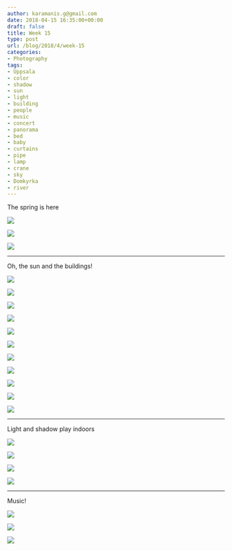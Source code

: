 ```yaml
---
author: karamanis.g@gmail.com
date: 2018-04-15 16:35:00+00:00
draft: false
title: Week 15
type: post
url: /blog/2018/4/week-15
categories:
- Photography
tags:
- Uppsala
- color
- shadow
- sun
- light
- building
- people
- music
- concert
- panorama
- bed
- baby
- curtains
- pipe
- lamp
- crane
- sky
- Domkyrka
- river
---
```


The spring is here



  
   ![](https://images.squarespace-cdn.com/content/v1/4f3f61bae4b063b909445965/1523802975007-995NXQXJ5T6DNTBFHKKU/ke17ZwdGBToddI8pDm48kF9aEDQaTpZHfWEO2zppK7Z7gQa3H78H3Y0txjaiv_0fDoOvxcdMmMKkDsyUqMSsMWxHk725yiiHCCLfrh8O1z5QPOohDIaIeljMHgDF5CVlOqpeNLcJ80NK65_fV7S1UX7HUUwySjcPdRBGehEKrDf5zebfiuf9u6oCHzr2lsfYZD7bBzAwq_2wCJyqgJebgg/IMG_5477.jpg?format=original)

  

  
   ![](https://images.squarespace-cdn.com/content/v1/4f3f61bae4b063b909445965/1523802972303-RZAQ2UT7FXQXEZ3NF5FH/ke17ZwdGBToddI8pDm48kF9aEDQaTpZHfWEO2zppK7Z7gQa3H78H3Y0txjaiv_0fDoOvxcdMmMKkDsyUqMSsMWxHk725yiiHCCLfrh8O1z5QPOohDIaIeljMHgDF5CVlOqpeNLcJ80NK65_fV7S1UX7HUUwySjcPdRBGehEKrDf5zebfiuf9u6oCHzr2lsfYZD7bBzAwq_2wCJyqgJebgg/IMG_5435.jpg?format=original)

  

  
   ![](https://images.squarespace-cdn.com/content/v1/4f3f61bae4b063b909445965/1523802973682-613VYCWZ4XMURGL96AGI/ke17ZwdGBToddI8pDm48kLSERMgCVymnItqhne5EfYV7gQa3H78H3Y0txjaiv_0fDoOvxcdMmMKkDsyUqMSsMWxHk725yiiHCCLfrh8O1z5QHyNOqBUUEtDDsRWrJLTmMCg6RGY8TrcVSOIk4QoDPnvjthEs8TAhVmYN7i_-QaEW7L_Q40KNxq4S2FLq3V0y/IMG_5414.jpg?format=original)

  



* * *

Oh, the sun and the buildings!



  
   ![](https://images.squarespace-cdn.com/content/v1/4f3f61bae4b063b909445965/1523803020548-BJXUPWDZJENSOINLFWAH/ke17ZwdGBToddI8pDm48kLSERMgCVymnItqhne5EfYV7gQa3H78H3Y0txjaiv_0fDoOvxcdMmMKkDsyUqMSsMWxHk725yiiHCCLfrh8O1z5QHyNOqBUUEtDDsRWrJLTmMCg6RGY8TrcVSOIk4QoDPnvjthEs8TAhVmYN7i_-QaEW7L_Q40KNxq4S2FLq3V0y/IMG_5411.jpg?format=original)

  

  
   ![](https://images.squarespace-cdn.com/content/v1/4f3f61bae4b063b909445965/1523803020195-KFHW354X0K2S3IR3S99U/ke17ZwdGBToddI8pDm48kLSERMgCVymnItqhne5EfYV7gQa3H78H3Y0txjaiv_0fDoOvxcdMmMKkDsyUqMSsMWxHk725yiiHCCLfrh8O1z5QHyNOqBUUEtDDsRWrJLTmMCg6RGY8TrcVSOIk4QoDPnvjthEs8TAhVmYN7i_-QaEW7L_Q40KNxq4S2FLq3V0y/IMG_5412.jpg?format=original)

  

  
   ![](https://images.squarespace-cdn.com/content/v1/4f3f61bae4b063b909445965/1523803023250-NG8562MWPO6YUF57FZYJ/ke17ZwdGBToddI8pDm48kLSERMgCVymnItqhne5EfYV7gQa3H78H3Y0txjaiv_0fDoOvxcdMmMKkDsyUqMSsMWxHk725yiiHCCLfrh8O1z5QHyNOqBUUEtDDsRWrJLTmMCg6RGY8TrcVSOIk4QoDPnvjthEs8TAhVmYN7i_-QaEW7L_Q40KNxq4S2FLq3V0y/IMG_5413.jpg?format=original)

  

  
   ![](https://images.squarespace-cdn.com/content/v1/4f3f61bae4b063b909445965/1523803022542-I22HSD4ZYG6BGA72Y02N/ke17ZwdGBToddI8pDm48kIzoClFEDI4Z7zPHiWLSyod7gQa3H78H3Y0txjaiv_0fDoOvxcdMmMKkDsyUqMSsMWxHk725yiiHCCLfrh8O1z5QHyNOqBUUEtDDsRWrJLTmmzJBBHkqvGAibxByi2-xi33IWmEIxVfDkR8vyegtllp87ewpP1i3gx04JbxWn4Rt/IMG_5434.jpg?format=original)

  

  
   ![](https://images.squarespace-cdn.com/content/v1/4f3f61bae4b063b909445965/1523803023961-9DS3CQF9RQI07UOJWWFE/ke17ZwdGBToddI8pDm48kLSERMgCVymnItqhne5EfYV7gQa3H78H3Y0txjaiv_0fDoOvxcdMmMKkDsyUqMSsMWxHk725yiiHCCLfrh8O1z5QHyNOqBUUEtDDsRWrJLTmMCg6RGY8TrcVSOIk4QoDPnvjthEs8TAhVmYN7i_-QaEW7L_Q40KNxq4S2FLq3V0y/IMG_5437.jpg?format=original)

  

  
   ![](https://images.squarespace-cdn.com/content/v1/4f3f61bae4b063b909445965/1523803025509-NN9XXEB7P607TDTVWFSP/ke17ZwdGBToddI8pDm48kLSERMgCVymnItqhne5EfYV7gQa3H78H3Y0txjaiv_0fDoOvxcdMmMKkDsyUqMSsMWxHk725yiiHCCLfrh8O1z5QHyNOqBUUEtDDsRWrJLTmMCg6RGY8TrcVSOIk4QoDPnvjthEs8TAhVmYN7i_-QaEW7L_Q40KNxq4S2FLq3V0y/IMG_5439.jpg?format=original)

  

  
   ![](https://images.squarespace-cdn.com/content/v1/4f3f61bae4b063b909445965/1523803025806-P1JBZ7R96KGF6UFO4629/ke17ZwdGBToddI8pDm48kMk8BDKlPD8bwn9pqRlQwwZ7gQa3H78H3Y0txjaiv_0fDoOvxcdMmMKkDsyUqMSsMWxHk725yiiHCCLfrh8O1z5QHyNOqBUUEtDDsRWrJLTm8gdG5xRTtrVVyLXkddLwcgnJVSqT7OyzrLsRyXul9D_Zr5KCDbxAMIiNmu1Cent0/IMG_5470.jpg?format=original)

  

  
   ![](https://images.squarespace-cdn.com/content/v1/4f3f61bae4b063b909445965/1523803264603-D5460MNJKNKETEJHT5NB/ke17ZwdGBToddI8pDm48kF9aEDQaTpZHfWEO2zppK7Z7gQa3H78H3Y0txjaiv_0fDoOvxcdMmMKkDsyUqMSsMWxHk725yiiHCCLfrh8O1z5QPOohDIaIeljMHgDF5CVlOqpeNLcJ80NK65_fV7S1UX7HUUwySjcPdRBGehEKrDf5zebfiuf9u6oCHzr2lsfYZD7bBzAwq_2wCJyqgJebgg/IMG_5402.jpg?format=original)

  

  
   ![](https://images.squarespace-cdn.com/content/v1/4f3f61bae4b063b909445965/1523803027320-L3FT3R0P0N3T49LDR7V3/ke17ZwdGBToddI8pDm48kF9aEDQaTpZHfWEO2zppK7Z7gQa3H78H3Y0txjaiv_0fDoOvxcdMmMKkDsyUqMSsMWxHk725yiiHCCLfrh8O1z5QPOohDIaIeljMHgDF5CVlOqpeNLcJ80NK65_fV7S1UX7HUUwySjcPdRBGehEKrDf5zebfiuf9u6oCHzr2lsfYZD7bBzAwq_2wCJyqgJebgg/IMG_5702.jpg?format=original)

  

  
   ![](https://images.squarespace-cdn.com/content/v1/4f3f61bae4b063b909445965/1523803274194-FS6CU8RDRN4WJE6C80UN/ke17ZwdGBToddI8pDm48kF9aEDQaTpZHfWEO2zppK7Z7gQa3H78H3Y0txjaiv_0fDoOvxcdMmMKkDsyUqMSsMWxHk725yiiHCCLfrh8O1z5QPOohDIaIeljMHgDF5CVlOqpeNLcJ80NK65_fV7S1UX7HUUwySjcPdRBGehEKrDf5zebfiuf9u6oCHzr2lsfYZD7bBzAwq_2wCJyqgJebgg/IMG_5401.jpg?format=original)

  

  
   ![](https://images.squarespace-cdn.com/content/v1/4f3f61bae4b063b909445965/1523803279752-O3WIWY0A46KAFZ5LEXQD/ke17ZwdGBToddI8pDm48kF9aEDQaTpZHfWEO2zppK7Z7gQa3H78H3Y0txjaiv_0fDoOvxcdMmMKkDsyUqMSsMWxHk725yiiHCCLfrh8O1z5QPOohDIaIeljMHgDF5CVlOqpeNLcJ80NK65_fV7S1UX7HUUwySjcPdRBGehEKrDf5zebfiuf9u6oCHzr2lsfYZD7bBzAwq_2wCJyqgJebgg/IMG_5399.jpg?format=original)

  



* * *

Light and shadow play indoors



  
   ![](https://images.squarespace-cdn.com/content/v1/4f3f61bae4b063b909445965/1523803241647-GNCLGS866AW3A0VJBQ96/ke17ZwdGBToddI8pDm48kF9aEDQaTpZHfWEO2zppK7Z7gQa3H78H3Y0txjaiv_0fDoOvxcdMmMKkDsyUqMSsMWxHk725yiiHCCLfrh8O1z5QPOohDIaIeljMHgDF5CVlOqpeNLcJ80NK65_fV7S1UX7HUUwySjcPdRBGehEKrDf5zebfiuf9u6oCHzr2lsfYZD7bBzAwq_2wCJyqgJebgg/IMG_5362.jpg?format=original)

  

  
   ![](https://images.squarespace-cdn.com/content/v1/4f3f61bae4b063b909445965/1523803242038-HNBXYTFZU3MLDKVB6WET/ke17ZwdGBToddI8pDm48kF9aEDQaTpZHfWEO2zppK7Z7gQa3H78H3Y0txjaiv_0fDoOvxcdMmMKkDsyUqMSsMWxHk725yiiHCCLfrh8O1z5QPOohDIaIeljMHgDF5CVlOqpeNLcJ80NK65_fV7S1UX7HUUwySjcPdRBGehEKrDf5zebfiuf9u6oCHzr2lsfYZD7bBzAwq_2wCJyqgJebgg/IMG_5363.jpg?format=original)

  

  
   ![](https://images.squarespace-cdn.com/content/v1/4f3f61bae4b063b909445965/1523803243376-1J891X150NE35FWF0O04/ke17ZwdGBToddI8pDm48kF9aEDQaTpZHfWEO2zppK7Z7gQa3H78H3Y0txjaiv_0fDoOvxcdMmMKkDsyUqMSsMWxHk725yiiHCCLfrh8O1z5QPOohDIaIeljMHgDF5CVlOqpeNLcJ80NK65_fV7S1UX7HUUwySjcPdRBGehEKrDf5zebfiuf9u6oCHzr2lsfYZD7bBzAwq_2wCJyqgJebgg/IMG_5451.jpg?format=original)

  

  
   ![](https://images.squarespace-cdn.com/content/v1/4f3f61bae4b063b909445965/1523803243376-F72IJBN7Z9ZUIJUZIPXH/ke17ZwdGBToddI8pDm48kLSERMgCVymnItqhne5EfYV7gQa3H78H3Y0txjaiv_0fDoOvxcdMmMKkDsyUqMSsMWxHk725yiiHCCLfrh8O1z5QHyNOqBUUEtDDsRWrJLTmMCg6RGY8TrcVSOIk4QoDPnvjthEs8TAhVmYN7i_-QaEW7L_Q40KNxq4S2FLq3V0y/IMG_5460.jpg?format=original)

  



* * *

Music!



  
   ![](https://images.squarespace-cdn.com/content/v1/4f3f61bae4b063b909445965/1523803344445-5UVQHLPGI8RX7A0BMX6B/ke17ZwdGBToddI8pDm48kDu1m8ocodRAAfzVhfZsraUUqsxRUqqbr1mOJYKfIPR7LoDQ9mXPOjoJoqy81S2I8N_N4V1vUb5AoIIIbLZhVYy7Mythp_T-mtop-vrsUOmeInPi9iDjx9w8K4ZfjXt2dr05GQ7Hgd38GTYXgicwdfQAnficL6C_O8j0V1Kd8gqqJvwGh1qtNWvMhYKnvaKhbA/IMG_5525.jpg?format=original)

  

  
   ![](https://images.squarespace-cdn.com/content/v1/4f3f61bae4b063b909445965/1523803346173-ZCMV1URH1AK5VJ87UGXO/ke17ZwdGBToddI8pDm48kLSERMgCVymnItqhne5EfYV7gQa3H78H3Y0txjaiv_0fDoOvxcdMmMKkDsyUqMSsMWxHk725yiiHCCLfrh8O1z5QHyNOqBUUEtDDsRWrJLTmMCg6RGY8TrcVSOIk4QoDPnvjthEs8TAhVmYN7i_-QaEW7L_Q40KNxq4S2FLq3V0y/IMG_5623.jpg?format=original)

  

  
   ![](https://images.squarespace-cdn.com/content/v1/4f3f61bae4b063b909445965/1523803346870-F0XADXZCUS90UMYOUF78/ke17ZwdGBToddI8pDm48kF9aEDQaTpZHfWEO2zppK7Z7gQa3H78H3Y0txjaiv_0fDoOvxcdMmMKkDsyUqMSsMWxHk725yiiHCCLfrh8O1z5QPOohDIaIeljMHgDF5CVlOqpeNLcJ80NK65_fV7S1UX7HUUwySjcPdRBGehEKrDf5zebfiuf9u6oCHzr2lsfYZD7bBzAwq_2wCJyqgJebgg/IMG_5700.jpg?format=original)

  


